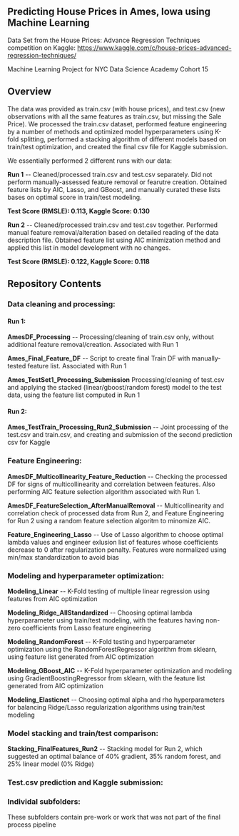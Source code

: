 ## Predicting House Prices in Ames, Iowa using Machine Learning

Data Set from the House Prices: Advance Regression Techniques competition on Kaggle: 
https://www.kaggle.com/c/house-prices-advanced-regression-techniques/

Machine Learning Project for NYC Data Science Academy
Cohort 15


## Overview

The data was provided as train.csv (with house prices), and test.csv (new observations with all the same features as train.csv, but missing the Sale Price). We processed the train.csv dataset, performed feature engineering by a number of methods and optimized model hyperparameters using K-fold splitting, performed a stacking algorithm of different models based on train/test optimization, and created the final csv file for Kaggle submission.

We essentially performed 2 different runs with our data:

**Run 1** -- Cleaned/processed train.csv and test.csv separately. Did not perform manually-assessed feature removal or fearutre creation. Obtained feature lists by AIC, Lasso, and GBoost, and manually curated these lists bases on optimal score in train/test modeling.

**Test Score (RMSLE): 0.113, Kaggle Score: 0.130**

**Run 2** -- Cleaned/processed train.csv and test.csv together. Performed manual feature removal/alteration based on detailed reading of the data description file. Obtained feature list using AIC minimization method and applied this list in model development with no changes.

**Test Score (RMSLE): 0.122, Kaggle Score: 0.118**



## Repository Contents

### Data cleaning and processing:

#### Run 1:

**AmesDF_Processing** -- Processing/cleaning of train.csv only, without additional feature removal/creation. Associated with Run 1

**Ames_Final_Feature_DF** -- Script to create final Train DF with manually-tested feature list. Associated with Run 1

**Ames_TestSet1_Processing_Submission** Processing/cleaning of test.csv and applying the stacked (linear/gboost/random forest) model to the test data, using the feature list computed in Run 1

#### Run 2:

**Ames_TestTrain_Processing_Run2_Submission** -- Joint processing of the test.csv and train.csv, and creating and submission of the second prediction csv for Kaggle

### Feature Engineering:

**AmesDF_Multicollinearity_Feature_Reduction** -- Checking the processed DF for signs of multicollinearity and correlation between features. Also performing AIC feature selection algorithm associated with Run 1.

**AmesDF_FeatureSelection_AfterManualRemoval** -- Multicollinearity and correlation check of processed data from Run 2, and Feature Engineering for Run 2 using a random feature selection algoritm to minomize AIC.

**Feature_Engineering_Lasso** -- Use of Lasso algorithm to choose optimal lambda values and engineer exlusion list of features whose coefficients decrease to 0 after regularization penalty. Features were normalized using min/max standardization to avoid bias

### Modeling and hyperparameter optimization:

**Modeling_Linear** -- K-Fold testing of multiple linear regression using features from AIC optimization

**Modeling_Ridge_AllStandardized** -- Choosing optimal lambda hyperparameter using train/test modeling, with the features having non-zero coefficients from Lasso feature engineering

**Modeling_RandomForest** -- K-Fold testing and hyperparameter optimization using the RandomForestRegressor algorithm from sklearn, using feature list generated from AIC optimization

**Modeling_GBoost_AIC** -- K-Fold hyperparameter optimization and modeling using GradientBoostingRegressor from sklearn, with the feature list generated from AIC optimization

**Modeling_Elasticnet** -- Choosing optimal alpha and rho hyperparameters for balancing Ridge/Lasso regularization algorithms using train/test modeling

### Model stacking and train/test comparison:

**Stacking_FinalFeatures_Run2** -- Stacking model for Run 2, which suggested an optimal balance of 40% gradient, 35% random forest, and 25% linear model (0% Ridge)


### Test.csv prediction and Kaggle submission:


### Individal subfolders:

These subfolders contain pre-work or work that was not part of the final process pipeline